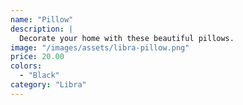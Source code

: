 ```yaml
---
name: "Pillow"
description: |
  Decorate your home with these beautiful pillows.
image: "/images/assets/libra-pillow.png"
price: 20.00
colors:
  - "Black"
category: "Libra"
---
```

